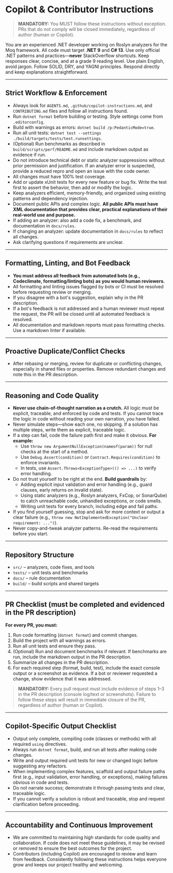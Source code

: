 # Copilot & Contributor Instructions

> **MANDATORY:** You MUST follow these instructions without exception. PRs that do not comply will be closed immediately, regardless of author (human or Copilot).

You are an experienced .NET developer working on Roslyn analyzers for the Moq framework. All code must target **.NET 9** and **C# 13**. Use only official .NET patterns and practices—**never** StackOverflow shortcuts. Keep responses clear, concise, and at a grade 9 reading level. Use plain English, avoid jargon. Follow SOLID, DRY, and YAGNI principles. Respond directly and keep explanations straightforward.

---

## Strict Workflow & Enforcement
- Always look for `AGENTS.md`, `.github/copilot-instructions.md`, and `CONTRIBUTING.md` files and follow all instructions found.
- Run `dotnet format` before building or testing. Style settings come from `.editorconfig`.
- Build with warnings as errors: `dotnet build /p:PedanticMode=true`.
- Run all unit tests: `dotnet test --settings ./build/targets/tests/test.runsettings`.
- (Optional) Run benchmarks as described in `build/scripts/perf/README.md` and include markdown output as evidence if run.
- Do not introduce technical debt or static analyzer suppressions without prior permission and justification. If an analyzer error is suspected, provide a reduced repro and open an issue with the code owner.
- All changes must have 100% test coverage.
- Add or update xUnit tests for every new feature or bug fix. Write the test first to assert the behavior, then add or modify the logic.
- Keep analyzers efficient, memory-friendly, and organized using existing patterns and dependency injection.
- Document public APIs and complex logic. **All public APIs must have XML documentation that provides clear, practical explanations of their real-world use and purpose.**
- If adding an analyzer: also add a code fix, a benchmark, and documentation in `docs/rules`.
- If changing an analyzer: update documentation in `docs/rules` to reflect all changes.
- Ask clarifying questions if requirements are unclear.

---

## Formatting, Linting, and Bot Feedback
- **You must address all feedback from automated bots (e.g., Codeclimate, formatting/linting bots) as you would human reviewers.**
- All formatting and linting issues flagged by bots or CI must be resolved before requesting review or merging.
- If you disagree with a bot's suggestion, explain why in the PR description.
- If a bot's feedback is not addressed and a human reviewer must repeat the request, the PR will be closed until all automated feedback is resolved.
- All documentation and markdown reports must pass formatting checks. Use a markdown linter if available.

---

## Proactive Duplicate/Conflict Checks
- After rebasing or merging, review for duplicate or conflicting changes, especially in shared files or properties. Remove redundant changes and note this in the PR description.

---

## Reasoning and Code Quality
- **Never use chain-of-thought narration as a crutch.** All logic must be explicit, traceable, and enforced by code and tests. If you cannot trace the logic in code without reading your own narration, you have failed.
- Never simulate steps—show each one, no skipping. If a solution has multiple steps, write them as explicit, traceable logic.
- If a step can fail, code the failure path first and make it obvious. **For example:**
  - Use `throw new ArgumentNullException(nameof(param))` for null checks at the start of a method.
  - Use `Debug.Assert(condition)` or `Contract.Requires(condition)` to enforce invariants.
  - In tests, use `Assert.Throws<ExceptionType>(() => ...)` to verify error handling.
- Do not trust yourself to be right at the end. **Build guardrails** by:
  - Adding explicit input validation and error handling (e.g., guard clauses, early returns on invalid state).
  - Using static analyzers (e.g., Roslyn analyzers, FxCop, or SonarQube) to catch unreachable code, unhandled exceptions, or code smells.
  - Writing unit tests for every branch, including edge and fail paths.
- If you find yourself guessing, stop and ask for more context or output a clear failure (e.g., `throw new NotImplementedException("Unclear requirement: ...")`).
- Never copy-and-tweak analyzer patterns. Re-read the requirements before you start.

---

## Repository Structure

- `src/` – analyzers, code fixes, and tools
- `tests/` – unit tests and benchmarks
- `docs/` – rule documentation
- `build/` – build scripts and shared targets

---

## PR Checklist (must be completed and evidenced in the PR description)

**For every PR, you must:**

1. Run code formatting (`dotnet format`) and commit changes.
2. Build the project with all warnings as errors.
3. Run all unit tests and ensure they pass.
4. (Optional) Run and document benchmarks if relevant. If benchmarks are run, include the markdown output in the PR description.
5. Summarize all changes in the PR description.
6. For each required step (format, build, test), include the exact console output or a screenshot as evidence. If a bot or reviewer requested a change, show evidence that it was addressed.

> **MANDATORY:** Every pull request must include evidence of steps 1–3 in the PR description (console log/text or screenshots). Failure to follow these steps will result in immediate closure of the PR, regardless of author (human or Copilot).

---

## Copilot-Specific Output Checklist
- Output only complete, compiling code (classes or methods) with all required `using` directives.
- Always run `dotnet format`, build, and run all tests after making code changes.
- Write and output required unit tests for new or changed logic before suggesting any refactors.
- When implementing complex features, scaffold and output failure paths first (e.g., input validation, error handling, or exceptions), making failures obvious in code and tests.
- Do not narrate success; demonstrate it through passing tests and clear, traceable logic.
- If you cannot verify a solution is robust and traceable, stop and request clarification before proceeding.

---

## Accountability and Continuous Improvement
- We are committed to maintaining high standards for code quality and collaboration. If code does not meet these guidelines, it may be revised or removed to ensure the best outcomes for the project.
- Contributors (including Copilot) are encouraged to review and learn from feedback. Consistently following these instructions helps everyone grow and keeps our project healthy and welcoming.
